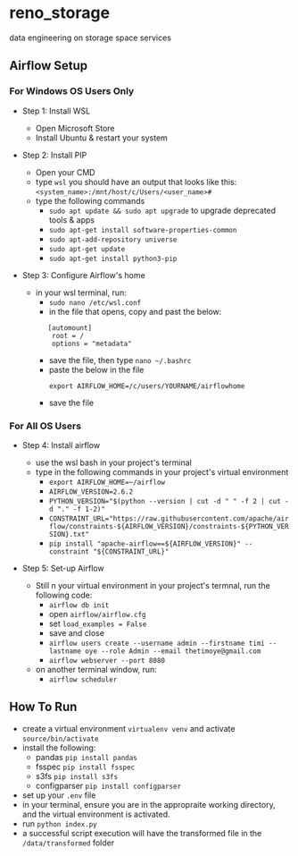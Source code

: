 # reno_storage
data engineering on storage space services


## Airflow Setup
### For Windows OS Users Only
- Step 1: Install WSL
    - Open Microsoft Store
    - Install Ubuntu & restart your system
- Step 2: Install PIP
    - Open your CMD
    - type `wsl` you should have an output that looks like this: `<system_name>:/mnt/host/c/Users/<user_name>#`
    - type the following commands 
        - `sudo apt update && sudo apt upgrade` to upgrade deprecated tools & apps
        - `sudo apt-get install software-properties-common`
        - `sudo apt-add-repository universe`
        - `sudo apt-get update`
        - `sudo apt-get install python3-pip`

- Step 3: Configure Airflow's home
    - in your wsl terminal, run:
        - `sudo nano /etc/wsl.conf`
        - in the file that opens, copy and past the below:
        ```
           [automount] 
            root = /
            options = "metadata"
        ```
        - save the file, then type `nano ~/.bashrc`
        - paste the below in the file
            ```
            export AIRFLOW_HOME=/c/users/YOURNAME/airflowhome
            ```
        - save the file

### For All OS Users
- Step 4: Install airflow
    - use the wsl bash in your project's terminal
    - type in the following commands in your project's virtual environment
        - `export AIRFLOW_HOME=~/airflow`
        - `AIRFLOW_VERSION=2.6.2`
        - `PYTHON_VERSION="$(python --version | cut -d " " -f 2 | cut -d "." -f 1-2)"`
        - `CONSTRAINT_URL="https://raw.githubusercontent.com/apache/airflow/constraints-${AIRFLOW_VERSION}/constraints-${PYTHON_VERSION}.txt"`
        - `pip install "apache-airflow==${AIRFLOW_VERSION}" --constraint "${CONSTRAINT_URL}"`

- Step 5: Set-up Airflow
    - Still n your virtual environment in your project's termnal, run the following code:
        - `airflow db init`
        - open `airflow/airflow.cfg`
        - set `load_examples = False`
        - save and close
        - `airflow users create --username admin --firstname timi --lastname oye --role Admin --email thetimoye@gmail.com`
        - `airflow webserver --port 8080`
    - on another terminal window, run:
        - `airflow scheduler` 







## How To Run
- create a virtual environment `virtualenv venv` and activate `source/bin/activate`
- install the following:
    - pandas `pip install pandas`
    - fsspec `pip install fsspec`
    - s3fs `pip install s3fs`
    - configparser `pip install configparser`
- set up your `.env` file
- in your terminal, ensure you are in the appropraite working directory, and the virtual environment is activated.
- run `python index.py`
- a successful script execution will have the transformed file in the `/data/transformed` folder

